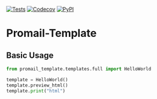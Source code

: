 [![Tests](https://github.com/trafire/promail-template/workflows/Tests/badge.svg)](https://github.com/trafire/promail-template/actions?workflow=Tests)
[![Codecov](https://codecov.io/gh/trafire/promail-template/branch/main/graph/badge.svg)](https://codecov.io/gh/trafire/promail)
[![PyPI](https://img.shields.io/pypi/v/promail-template.svg)](https://pypi.org/project/promail/)

# Promail-Template

## Basic Usage

```python
from promail_template.templates.full import HelloWorld

template = HelloWorld()
template.preview_html()
template.print("html")


```
